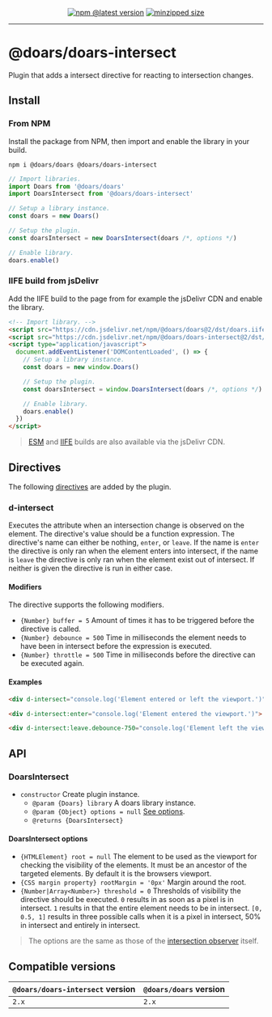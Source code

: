 <div align="center">

[![npm @latest version](https://img.shields.io/npm/v/@doars/doars-intersect.svg?label=Version&style=flat-square&maxAge=86400)](https://www.npmjs.com/package/@doars/doars-intersect)
[![minzipped size](https://img.shields.io/bundlephobia/minzip/@doars/doars-intersect?label=Size&style=flat-square&maxAge=86400)](https://www.npmjs.com/package/@doars/doars-intersect)

</div>

<hr/>

# @doars/doars-intersect

Plugin that adds a intersect directive for reacting to intersection changes.

## Install

### From NPM

Install the package from NPM, then import and enable the library in your build.

```
npm i @doars/doars @doars/doars-intersect
```

```JavaScript
// Import libraries.
import Doars from '@doars/doars'
import DoarsIntersect from '@doars/doars-intersect'

// Setup a library instance.
const doars = new Doars()

// Setup the plugin.
const doarsIntersect = new DoarsIntersect(doars /*, options */)

// Enable library.
doars.enable()
```

### IIFE build from jsDelivr

Add the IIFE build to the page from for example the jsDelivr CDN and enable the
library.

```HTML
<!-- Import library. -->
<script src="https://cdn.jsdelivr.net/npm/@doars/doars@2/dst/doars.iife.js"></script>
<script src="https://cdn.jsdelivr.net/npm/@doars/doars-intersect@2/dst/doars-intersect.iife.js"></script>
<script type="application/javascript">
  document.addEventListener('DOMContentLoaded', () => {
    // Setup a library instance.
    const doars = new window.Doars()

    // Setup the plugin.
    const doarsIntersect = window.DoarsIntersect(doars /*, options */)

    // Enable library.
    doars.enable()
  })
</script>
```

> [ESM](https://cdn.jsdelivr.net/npm/@doars/doars-intersect@2/dst/doars-intersect.esm.js)
> and
> [IIFE](https://cdn.jsdelivr.net/npm/@doars/doars-intersect@2/dst/doars-intersect.iife.js)
> builds are also available via the jsDelivr CDN.

## Directives

The following
[directives](https://github.com/doars/doars/tree/main/packages/doars#directives)
are added by the plugin.

### d-intersect

Executes the attribute when an intersection change is observed on the element.
The directive's value should be a function expression. The directive's name can
either be nothing, `enter`, or `leave`. If the name is `enter` the directive is
only ran when the element enters into intersect, if the name is `leave` the directive
is only ran when the element exist out of intersect. If neither is given the
directive is run in either case.

#### Modifiers

The directive supports the following modifiers.

- `{Number} buffer = 5` Amount of times it has to be triggered before the
  directive is called.
- `{Number} debounce = 500` Time in milliseconds the element needs to have been
  in intersect before the expression is executed.
- `{Number} throttle = 500` Time in milliseconds before the directive can be
  executed again.

#### Examples

```HTML
<div d-intersect="console.log('Element entered or left the viewport.')">
```

```HTML
<div d-intersect:enter="console.log('Element entered the viewport.')">
```

```HTML
<div d-intersect:leave.debounce-750="console.log('Element left the viewport, and has not re-entered for 750 milliseconds.')">
```

## API

### DoarsIntersect

- `constructor` Create plugin instance.
  - `@param {Doars} library` A doars library instance.
  - `@param {Object} options = null` [See options](#doarsintersect-options).
  - `@returns {DoarsIntersect}`

#### DoarsIntersect options

- `{HTMLElement} root = null` The element to be used as the viewport for
  checking the visibility of the elements. It must be an ancestor of the
  targeted elements. By default it is the browsers viewport.
- `{CSS margin property} rootMargin = '0px'` Margin around the root.
- `{Number|Array<Number>} threshold = 0` Thresholds of visibility the directive
  should be executed. `0` results in as soon as a pixel is in intersect. `1` results
  in that the entire element needs to be in intersect. `[0, 0.5, 1]` results in three
  possible calls when it is a pixel in intersect, 50% in intersect and entirely in intersect.

> The options are the same as those of the
> [intersection observer](https://developer.mozilla.org/docs/Web/API/Intersection_Observer_API#intersection_observer_options)
> itself.

## Compatible versions

| `@doars/doars-intersect` version | `@doars/doars` version |
| -------------------------------- | ---------------------- |
| `2.x`                            | `2.x`                  |
